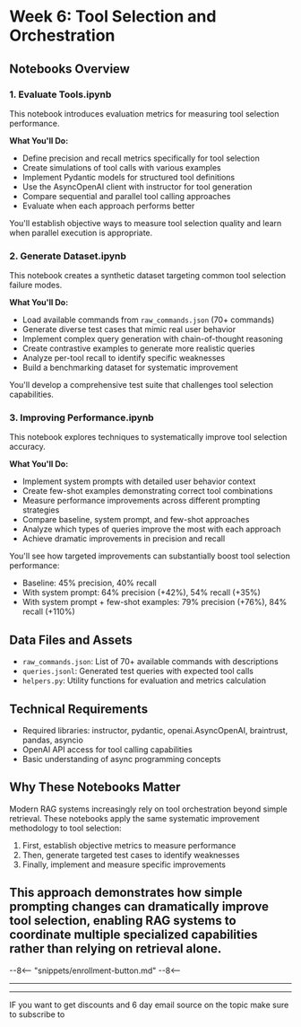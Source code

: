 # Week 6: Tool Selection and Orchestration

## Notebooks Overview

### 1. Evaluate Tools.ipynb

This notebook introduces evaluation metrics for measuring tool selection performance.

**What You'll Do:**

- Define precision and recall metrics specifically for tool selection
- Create simulations of tool calls with various examples
- Implement Pydantic models for structured tool definitions
- Use the AsyncOpenAI client with instructor for tool generation
- Compare sequential and parallel tool calling approaches
- Evaluate when each approach performs better

You'll establish objective ways to measure tool selection quality and learn when parallel execution is appropriate.

### 2. Generate Dataset.ipynb

This notebook creates a synthetic dataset targeting common tool selection failure modes.

**What You'll Do:**

- Load available commands from `raw_commands.json` (70+ commands)
- Generate diverse test cases that mimic real user behavior
- Implement complex query generation with chain-of-thought reasoning
- Create contrastive examples to generate more realistic queries
- Analyze per-tool recall to identify specific weaknesses
- Build a benchmarking dataset for systematic improvement

You'll develop a comprehensive test suite that challenges tool selection capabilities.

### 3. Improving Performance.ipynb

This notebook explores techniques to systematically improve tool selection accuracy.

**What You'll Do:**

- Implement system prompts with detailed user behavior context
- Create few-shot examples demonstrating correct tool combinations
- Measure performance improvements across different prompting strategies
- Compare baseline, system prompt, and few-shot approaches
- Analyze which types of queries improve the most with each approach
- Achieve dramatic improvements in precision and recall

You'll see how targeted improvements can substantially boost tool selection performance:

- Baseline: 45% precision, 40% recall
- With system prompt: 64% precision (+42%), 54% recall (+35%)
- With system prompt + few-shot examples: 79% precision (+76%), 84% recall (+110%)

## Data Files and Assets

- `raw_commands.json`: List of 70+ available commands with descriptions
- `queries.jsonl`: Generated test queries with expected tool calls
- `helpers.py`: Utility functions for evaluation and metrics calculation

## Technical Requirements

- Required libraries: instructor, pydantic, openai.AsyncOpenAI, braintrust, pandas, asyncio
- OpenAI API access for tool calling capabilities
- Basic understanding of async programming concepts

## Why These Notebooks Matter

Modern RAG systems increasingly rely on tool orchestration beyond simple retrieval. These notebooks apply the same systematic improvement methodology to tool selection:

1. First, establish objective metrics to measure performance
2. Then, generate targeted test cases to identify weaknesses
3. Finally, implement and measure specific improvements

## This approach demonstrates how simple prompting changes can dramatically improve tool selection, enabling RAG systems to coordinate multiple specialized capabilities rather than relying on retrieval alone.

--8<--
  "snippets/enrollment-button.md"
--8<--

---


---

IF you want to get discounts and 6 day email source on the topic make sure to subscribe to

<script async data-uid="010fd9b52b" src="https://fivesixseven.kit.com/010fd9b52b/index.js"></script>
